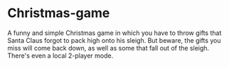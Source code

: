 # Christmas-game
A funny and simple Christmas game in which you have to throw gifts that Santa Claus forgot to pack high onto his sleigh. But beware, the gifts you miss will come back down, as well as some that fall out of the sleigh. There's even a local 2-player mode.
